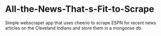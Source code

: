 # All-the-News-That-s-Fit-to-Scrape

Simple webscraper app that uses cheerio to scrape ESPN for recent news articles on the Cleveland Indians and store them in a mongoose db.